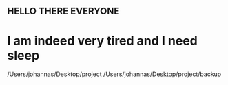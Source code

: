 <h2> HELLO THERE EVERYONE </h2>


<h1> I am indeed very tired and I need sleep </h1>

/Users/johannas/Desktop/project
/Users/johannas/Desktop/project/backup
